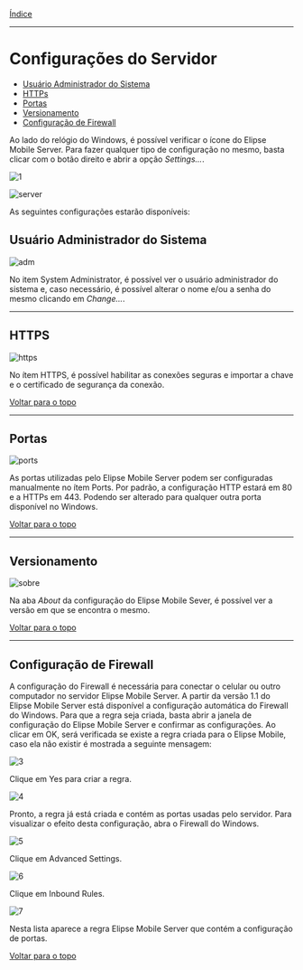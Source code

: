 [Índice](README.md#manual-elipse-mobile)

_________________________________________

# Configurações do Servidor

   - [Usuário Administrador do Sistema](config_server.md#usuário-administrador-do-sistema)
   - [HTTPs](config_server.md#https)
   - [Portas](config_server.md#portas)
   - [Versionamento](config_server.md#versionamento)
   - [Configuração de Firewall](config_server.md#configuração-de-firewall)

Ao lado do relógio do Windows, é possível verificar o ícone do Elipse Mobile Server. Para fazer qualquer tipo de configuração no mesmo, basta clicar com o botão direito e abrir a opção *Settings...*.
  
![1](https://cloud.githubusercontent.com/assets/26389485/23995614/3276a3b0-0a29-11e7-9e7d-0d3166075d6d.png)
  
![server](https://cloud.githubusercontent.com/assets/26389485/24042783/44fc5bd2-0af2-11e7-8b96-3165577f0531.png)
  
  As seguintes configurações estarão disponíveis:

## Usuário Administrador do Sistema

![adm](https://cloud.githubusercontent.com/assets/26389485/24041422/252be97c-0aec-11e7-9257-e774905669c3.png)

  No item System Administrator, é possível ver o usuário administrador do sistema e, caso necessário, é possível alterar o nome e/ou a senha do mesmo clicando em *Change...*.

_________________________________________

## HTTPS

![https](https://cloud.githubusercontent.com/assets/26389485/24041733/7e885a18-0aed-11e7-9e13-7566b0588783.png)

  No ítem HTTPS, é possível habilitar as conexões seguras e importar a chave e o certificado de segurança da conexão.
  
  [Voltar para o topo](config_server.md)

_________________________________________

## Portas

![ports](https://cloud.githubusercontent.com/assets/26389485/24041423/253f83ba-0aec-11e7-89f1-16751c4e3b34.png)

  As portas utilizadas pelo Elipse Mobile Server podem ser configuradas manualmente no ítem Ports. Por padrão, a configuração HTTP estará em 80 e a HTTPs em 443. Podendo ser alterado para qualquer outra porta disponível no Windows.
  
  [Voltar para o topo](config_server.md)

_________________________________________

## Versionamento

![sobre](https://cloud.githubusercontent.com/assets/26389485/24041421/2511f3f0-0aec-11e7-841c-d968735f8f74.png)

  Na aba *About* da configuração do Elipse Mobile Sever, é possível ver a versão em que se encontra o mesmo.
  
  [Voltar para o topo](config_server.md)

_________________________________________

## Configuração de Firewall

A configuração do Firewall é necessária para conectar o celular ou outro computador no servidor Elipse Mobile Server.
A partir da versão 1.1 do Elipse Mobile Server está disponível a configuração automática do Firewall do Windows.
Para que a regra seja criada, basta abrir a janela de configuração do Elipse Mobile Server e confirmar as configurações.
Ao clicar em OK, será verificada se existe a regra criada para o Elipse Mobile, caso ela não existir é mostrada a seguinte mensagem:

![3](https://cloud.githubusercontent.com/assets/26389485/23995615/32b23448-0a29-11e7-94f1-4d9670701dde.png)

Clique em Yes para criar a regra.

![4](https://cloud.githubusercontent.com/assets/26389485/23995616/32e2c608-0a29-11e7-96e4-4d8afd92171f.png)

Pronto, a regra já está criada e contém as portas usadas pelo servidor.
Para visualizar o efeito desta configuração, abra o Firewall do Windows.

![5](https://cloud.githubusercontent.com/assets/26389485/23995619/33132cd0-0a29-11e7-8bd1-b98a9f3edab8.png)

Clique em Advanced Settings.

![6](https://cloud.githubusercontent.com/assets/26389485/23995617/32fa3d06-0a29-11e7-8f20-6052b0152cca.png)

Clique em Inbound Rules.

![7](https://cloud.githubusercontent.com/assets/26389485/23995620/333cae3e-0a29-11e7-9b00-84139df331f2.png)

Nesta lista aparece a regra Elipse Mobile Server que contém a configuração de portas.

[Voltar para o topo](config_server.md)
